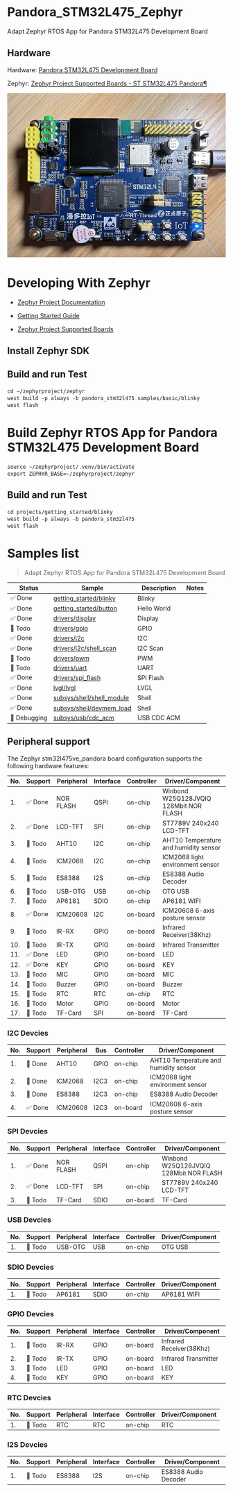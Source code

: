 # Pandora_STM32L475_Zephyr

Adapt Zephyr RTOS App for Pandora STM32L475 Development Board

## Hardware

Hardware: [Pandora STM32L475 Development Board](http://www.openedv.com/docs/boards/iot/zdyz_panduola.html)

Zephyr: [Zephyr Project Supported Boards - ST STM32L475 Pandora¶](https://docs.zephyrproject.org/latest/boards/arm/pandora_stm32l475/doc/index.html)

![Pandora STM32L475 Development Board](./assets/images/hardware/Pandora_STM32L475.png)


# Developing With Zephyr

- [Zephyr Project Documentation](https://docs.zephyrproject.org/latest/index.html)

- [Getting Started Guide](https://docs.zephyrproject.org/latest/develop/getting_started/index.html)

- [Zephyr Project Supported Boards](https://docs.zephyrproject.org/latest/boards/index.html)

## Install Zephyr SDK

## Build and run Test

```shell
cd ~/zephyrproject/zephyr
west build -p always -b pandora_stm32l475 samples/basic/blinky
west flash
```

# Build Zephyr RTOS App for Pandora STM32L475 Development Board

```shell
source ~/zephyrproject/.venv/bin/activate
export ZEPHYR_BASE=~/zephyrproject/zephyr
```

## Build and run Test

```shell
cd projects/getting_started/blinky
west build -p always -b pandora_stm32l475
west flash
```

# Samples list

> Adapt Zephyr RTOS App for Pandora STM32L475 Development Board

| Status | Sample | Description | Notes |
| ------ | ------ | ----------- | ----- |
| ✅ Done | [getting_started/blinky](./projects/getting_started/blinky) | Blinky | |
| ✅ Done | [getting_started/button](./projects/getting_started/button) | Hello World | |
| ✅ Done | [drivers/display](./projects/drivers/display) | Display | |
| :construction: Todo | [drivers/gpio](./projects/drivers/gpio) | GPIO | |
| ✅ Done | [drivers/i2c](./projects/drivers/i2c) | I2C | |
| ✅ Done | [drivers/i2c/shell_scan](./projects/drivers/i2c/shell_scan) | I2C Scan | |
| :construction: Todo | [drivers/pwm](./projects/drivers/pwm) | PWM | |
| :construction: Todo | [drivers/uart](./projects/drivers/uart) | UART | |
| ✅ Done | [drivers/spi_flash](./projects/drivers/spi_flash) | SPI Flash | |
| ✅ Done | [lvgl/lvgl](./projects/lvgl/lvgl) | LVGL | |
| ✅ Done | [subsys/shell/shell_module](./projects/subsys/shell/shell_module) | Shell | |
| ✅ Done | [subsys/shell/devmem_load](./projects/subsys/shell/devmem_load) | Shell | |
| 🐛 Debugging | [subsys/usb/cdc_acm](./projects/subsys/usb/cdc_acm) | USB CDC ACM | |



## Peripheral support

The Zephyr stm32l475ve_pandora board configuration supports the following hardware features:

| No. | Support | Peripheral | Interface | Controller | Driver/Component                |
| --- | ------- | ---------- | --------- | ---------- | ------------------------------- |
| 1.  | ✅ Done | NOR FLASH  | QSPI  | on-chip | Winbond W25Q128JVQIQ 128Mbit NOR FLASH |
| 2.  | ✅ Done | LCD-TFT    | SPI   | on-chip | ST7789V 240x240 LCD-TFT |
| 3.  | :construction: Todo | AHT10      | I2C   | on-chip | AHT10 Temperature and humidity sensor |
| 4.  | :construction: Todo | ICM2068    | I2C   | on-chip | ICM2068 light environment sensor |
| 5.  | :construction: Todo | ES8388     | I2S   | on-chip | ES8388 Audio Decoder |
| 6.  | :construction: Todo | USB-OTG    | USB   | on-chip | OTG USB |
| 7.  | :construction: Todo | AP6181     | SDIO  | on-chip | AP6181 WIFI |
| 8.  | ✅ Done | ICM20608 | I2C  | on-board | ICM20608 6-axis posture sensor |
| 9.  | :construction: Todo | IR-RX      | GPIO  | on-board | Infrared Receiver(38Khz) |
| 10. | :construction: Todo | IR-TX      | GPIO  | on-board | Infrared Transmitter |
| 11. | ✅ Done | LED        | GPIO  | on-board | LED |
| 12. | ✅ Done | KEY        | GPIO  | on-board | KEY |
| 13. | :construction: Todo | MIC        | GPIO  | on-board | MIC |
| 14. | :construction: Todo | Buzzer     | GPIO  | on-board | Buzzer |
| 15. | :construction: Todo | RTC        | RTC   | on-chip | RTC |
| 16. | :construction: Todo | Motor      | GPIO  | on-board | Motor |
| 17. | :construction: Todo | TF-Card    | SPI  | on-board | TF-Card |

### I2C Devcies

| No. | Support | Peripheral | Bus | Controller | Driver/Component                |
| --- | ------- | ---------- | --------- | ---------- | ------------------------------- |
| 1.  | :construction: Done | AHT10      | GPIO | on-chip | AHT10 Temperature and humidity sensor |
| 2.  | :construction: Done | ICM2068    | I2C3   | on-chip | ICM2068 light environment sensor |
| 3.  | :construction: Done | ES8388     | I2C3   | on-chip | ES8388 Audio Decoder |
| 4.  | ✅ Done | ICM20608 | I2C3  | on-board | ICM20608 6-axis posture sensor |

### SPI Devcies

| No. | Support | Peripheral | Interface | Controller | Driver/Component                |
| --- | ------- | ---------- | --------- | ---------- | ------------------------------- |
| 1.  | ✅ Done | NOR FLASH  | QSPI  | on-chip | Winbond W25Q128JVQIQ 128Mbit NOR FLASH |
| 2.  | ✅ Done | LCD-TFT    | SPI   | on-chip | ST7789V 240x240 LCD-TFT |
| 3.  | :construction: Todo | TF-Card    | SDIO  | on-board | TF-Card |

### USB Devcies

| No. | Support | Peripheral | Interface | Controller | Driver/Component                |
| --- | ------- | ---------- | --------- | ---------- | ------------------------------- |
| 1.  | :construction: Todo | USB-OTG    | USB   | on-chip | OTG USB |

### SDIO Devcies

| No. | Support | Peripheral | Interface | Controller | Driver/Component                |
| --- | ------- | ---------- | --------- | ---------- | ------------------------------- |
| 1.  | :construction: Todo | AP6181     | SDIO  | on-chip | AP6181 WIFI |

### GPIO Devcies

| No. | Support | Peripheral | Interface | Controller | Driver/Component                |
| --- | ------- | ---------- | --------- | ---------- | ------------------------------- |
| 1.  | :construction: Todo | IR-RX      | GPIO  | on-board | Infrared Receiver(38Khz) |
| 2.  | :construction: Todo | IR-TX      | GPIO  | on-board | Infrared Transmitter |
| 3.  | :construction: Todo | LED        | GPIO  | on-board | LED |
| 4.  | :construction: Todo | KEY        | GPIO  | on-board | KEY |

### RTC Devcies

| No. | Support | Peripheral | Interface | Controller | Driver/Component                |
| --- | ------- | ---------- | --------- | ---------- | ------------------------------- |
| 1.  | :construction: Todo | RTC        | RTC   | on-chip | RTC |

### I2S Devcies

| No. | Support | Peripheral | Interface | Controller | Driver/Component                |
| --- | ------- | ---------- | --------- | ---------- | ------------------------------- |
| 1.  | :construction: Todo | ES8388     | I2S   | on-chip | ES8388 Audio Decoder |

